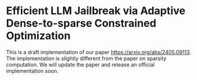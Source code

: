 # Efficient LLM Jailbreak via Adaptive Dense-to-sparse Constrained Optimization

This is a draft implementation of our paper https://arxiv.org/abs/2405.09113. The implementation is slightly different from the paper on sparsity computation. We will update the paper and release an official implementation soon.
